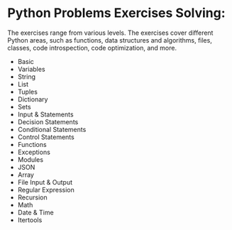 # Python Problems Exercises Solving:

The exercises range from various levels. The exercises cover different Python areas, such as functions, data structures and algorithms, files, classes, code introspection, code optimization, and more. 

- Basic
- Variables
- String
- List
- Tuples
- Dictionary
- Sets
- Input & Statements
- Decision Statements
- Conditional Statements
- Control Statements
- Functions
- Exceptions
- Modules
- JSON
- Array
- File Input & Output
- Regular Expression
- Recursion
- Math
- Date & Time
- Itertools

